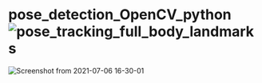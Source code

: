 # pose_detection_OpenCV_python![pose_tracking_full_body_landmarks](https://user-images.githubusercontent.com/64675035/124959694-4b8b9d80-e03d-11eb-89e3-77cd0256e911.png)
![Screenshot from 2021-07-06 16-30-01](https://user-images.githubusercontent.com/64675035/124959767-6231f480-e03d-11eb-9891-98937ff1df8f.png)
